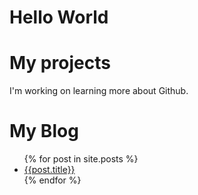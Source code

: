 # Hello World 
# My projects
I'm working on learning more about Github. 
# My Blog
<ul>
  {% for post in site.posts %}
  <li>
    <a href="{{ index/post.url }}"> {{post.title}}</a>
  </li>
  {% endfor %}
 </ul>
